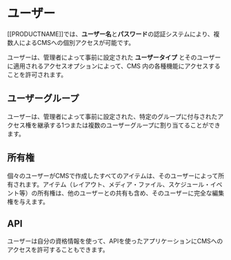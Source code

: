 <!--toc=users-->

# ユーザー

[[PRODUCTNAME]]では、**ユーザー名**と**パスワード**の認証システムにより、複数人によるCMSへの個別アクセスが可能です。

ユーザーは、管理者によって事前に設定された **ユーザータイプ** とそのユーザーに適用されるアクセスオプションによって、CMS 内の各種機能にアクセスすることを許可されます。

## ユーザーグループ

ユーザーは、管理者によって事前に設定された、特定のグループに付与されたアクセス権を継承する1つまたは複数のユーザーグループに割り当てることができます。

## 所有権

個々のユーザーがCMSで作成したすべてのアイテムは、そのユーザーによって所有されます。アイテム（レイアウト、メディア・ファイル、スケジュール・イベント等）の所有権は、他のユーザーとの共有も含め、そのユーザーに完全な編集権を与えます。

## API

ユーザーは自分の資格情報を使って、APIを使ったアプリケーションにCMSへのアクセスを許可することもできます。
